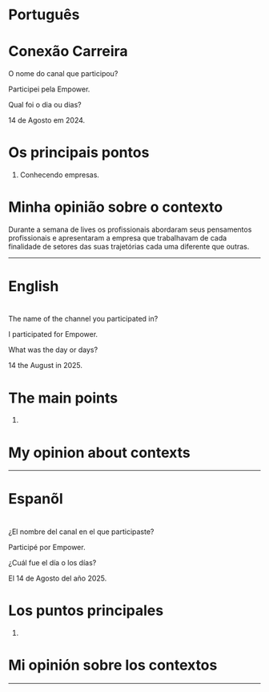 


# Português 

# Conexão Carreira

O nome do canal que participou?

Participei pela Empower.

Qual foi o dia ou dias?

14 de Agosto em 2024.

# Os principais pontos

1. Conhecendo empresas.



# Minha opinião sobre o contexto

<p>Durante a semana de lives os profissionais abordaram seus pensamentos profissionais e apresentaram a empresa que trabalhavam de cada finalidade de setores das suas trajetórias cada uma diferente que outras.</p>


--------------------------------------------------------------------------------------------------------------------------------

# English 

# 

The name of the channel you participated in?

I participated for Empower.

What was the day or days?

14 the August in 2025.

# The main points

1. 


# My opinion about contexts

<p> </p>


--------------------------------------------------------------------------------------------------------------------------------

# Espanõl 

# 

¿El nombre del canal en el que participaste?

Participé por  Empower.

¿Cuál fue el día o los días?

El 14 de Agosto del año 2025.

#  Los puntos principales

1.


# Mi opinión sobre los contextos

<p></p>

--------------------------------------------------------------------------------------------------------------------------------


